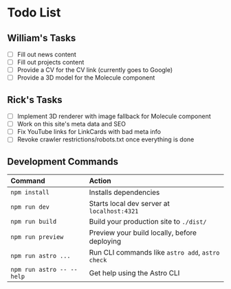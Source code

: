 # Todo List

## William's Tasks

- [ ] Fill out news content
- [ ] Fill out projects content  
- [ ] Provide a CV for the CV link (currently goes to Google)
- [ ] Provide a 3D model for the Molecule component

## Rick's Tasks

- [ ] Implement 3D renderer with image fallback for Molecule component
- [ ] Work on this site's meta data and SEO
- [ ] Fix YouTube links for LinkCards with bad meta info
- [ ] Revoke crawler restrictions/robots.txt once everything is done

## Development Commands

| Command                   | Action                                           |
| :------------------------ | :----------------------------------------------- |
| `npm install`             | Installs dependencies                            |
| `npm run dev`             | Starts local dev server at `localhost:4321`      |
| `npm run build`           | Build your production site to `./dist/`          |
| `npm run preview`         | Preview your build locally, before deploying     |
| `npm run astro ...`       | Run CLI commands like `astro add`, `astro check` |
| `npm run astro -- --help` | Get help using the Astro CLI                     |
